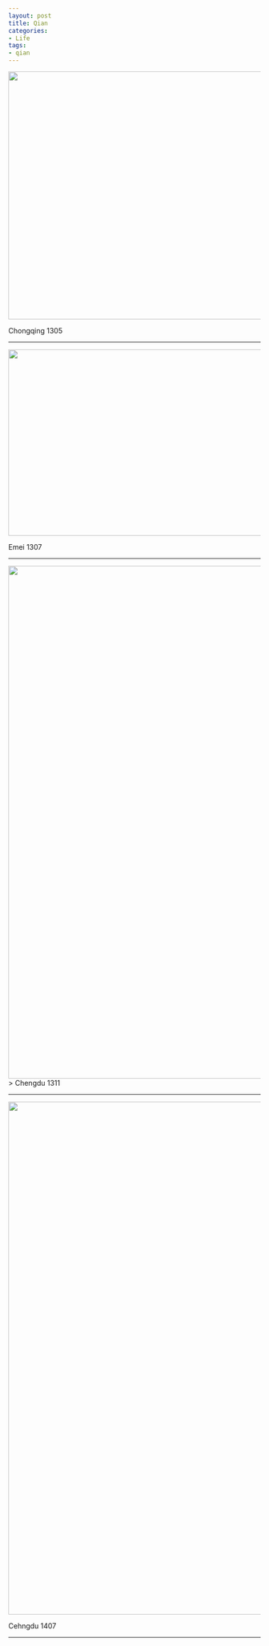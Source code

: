 ```yaml
---
layout: post
title: Qian
categories:
- Life
tags:
- qian
---
```

<img src="https://w9rvya.dm2302.livefilestore.com/y3mbk7Zg2jTZU4K55F7mHObLVhju-p2t4WSibuXKVN4PqAcj15StB08Pkm0p10vPxMEkcZt8brMsUz8lzXtU0g5jtI3EeCDI_fyc3GgW0mVdZ5M0RynYkCLVul5eCzXf9UyuR8S6BwCBr1cFdOpM-ZyEw?width=660&height=495&cropmode=none" width="660" height="495" />

Chongqing 1305

---

<img src="https://u9rajg.dm2302.livefilestore.com/y3mm6Hgav5pMyuJXok5r1BxMFzSdQgxgVXHyYG6zXviScDp-pjRhWqOLQBLu45vNSNO80eSlm0NzomZphrg5ShfmdhIv2dZiAg9WOyuayk8FdnCIX3DHyl2PRCn1zbFOO44SH8iwqwmuUSG0RIMq7kv8Q?width=660&height=372&cropmode=none" width="660" height="372" />

Emei 1307

---

<img src="https://vnrajg.dm2302.livefilestore.com/y3mcZy7FAP8LPnwu_v3oAGMVke9VzPbAW2yzbLPuTFKwLvznsF3EWvvSQflwNZWGQq6A8zVyPfNlKk2MhLcynPSAwyAdR0ss0vebNKyHejojE9Zyry4jfLgXMQiBPV0pFjO9gWxoK4YHnY34ZaoNd9P4w?width=577&height=1024&cropmode=none" width="577" height="1024" />
>
Chengdu 1311


---

<img src="https://xnrvya.dm2302.livefilestore.com/y3mT7LMCjM_-gTCnuRxIo94yOTvG2hkXbjjyzKxrKYYJwdLsfZHDXsuZwfmWmH6c4Ko-x0t7bWkSbaFDnRBiyoF_sDPDwGZdEtOUIFyBiI3fyD7D4tShle0GDChVLuRfttjqOBqYaDfBt6jftqJv6hDZw?width=577&height=1024&cropmode=none" width="577" height="1024" />

Cehngdu 1407

---
